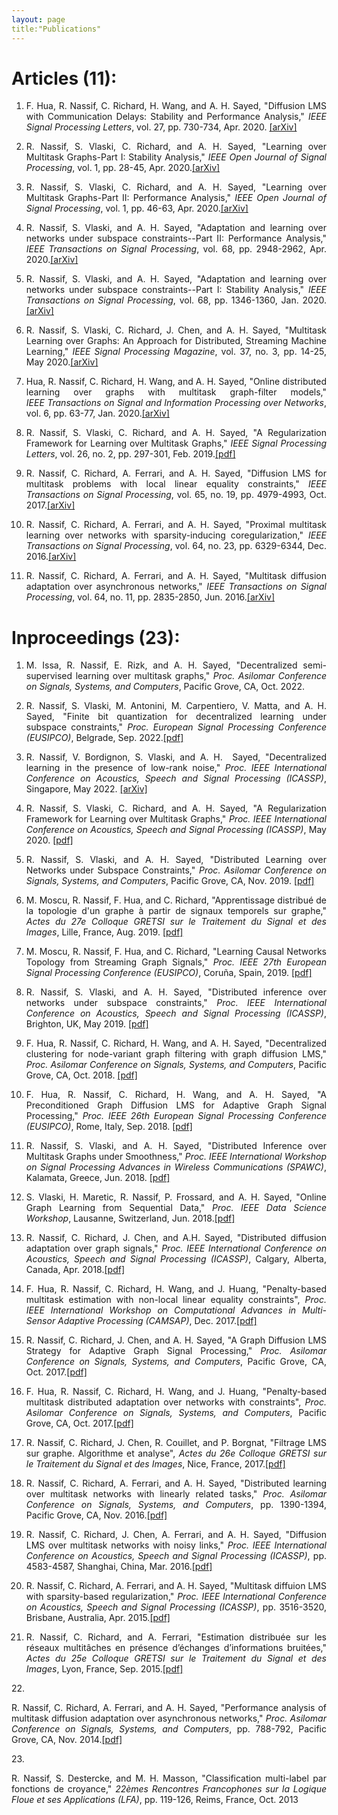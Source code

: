 ```yaml
---
layout: page
title:"Publications"
---
```



<h1> Articles (11): </h1>

1. <p style='text-align: justify;'> F. Hua, R. Nassif, C. Richard, H. Wang, and A. H. Sayed, "Diffusion LMS with Communication Delays: Stability and Performance Analysis," <i>IEEE Signal Processing Letters</i>, vol. 27, pp. 730-734, Apr. 2020. <a href="https://arxiv.org/pdf/2004.08881.pdf">[arXiv]</a></p>
2. <p style='text-align: justify;'> R. Nassif, S. Vlaski, C. Richard, and A. H. Sayed, "Learning over Multitask Graphs-Part I: Stability Analysis,"  <i>IEEE Open Journal of Signal Processing</i>, vol. 1, pp. 28-45, Apr. 2020.<a href="https://arxiv.org/abs/1805.08535">[arXiv]</a></p>
3. <p style='text-align: justify;'> R. Nassif, S. Vlaski, C. Richard, and A. H. Sayed, "Learning over Multitask Graphs-Part II: Performance Analysis,"  <i>IEEE Open Journal of Signal Processing</i>, vol. 1, pp. 46-63, Apr. 2020.<a href="https://arxiv.org/abs/1805.08547">[arXiv]</a></p>
4. <p style='text-align: justify;'> R. Nassif, S. Vlaski, and A. H. Sayed, "Adaptation and learning over networks under subspace constraints--Part II: Performance Analysis,"  <i>IEEE Transactions on Signal Processing</i>, vol. 68, pp. 2948-2962, Apr. 2020.<a href="https://arxiv.org/abs/1906.12250">[arXiv]</a></p>
5. <p style='text-align: justify;'> R. Nassif, S. Vlaski, and A. H. Sayed, "Adaptation and learning over networks under subspace constraints--Part I: Stability Analysis,"  <i>IEEE Transactions on Signal Processing</i>, vol. 68, pp. 1346-1360, Jan. 2020.<a href="https://arxiv.org/abs/1905.08750">[arXiv]</a></p>
6. <p style='text-align: justify;'> R. Nassif, S. Vlaski, C. Richard, J. Chen, and A. H. Sayed, "Multitask Learning over Graphs: An Approach for Distributed, Streaming Machine Learning,"  <i>IEEE Signal Processing Magazine</i>, vol. 37, no. 3, pp. 14-25, May 2020.<a href="https://arxiv.org/pdf/2001.02112.pdf">[arXiv]</a></p>
7. <p style='text-align: justify;'> Hua, R. Nassif, C. Richard, H. Wang, and A. H. Sayed, "Online distributed learning over graphs with multitask graph-filter models,"  <i>IEEE Transactions on Signal and Information Processing over Networks</i>, vol. 6, pp. 63-77, Jan. 2020.<a href="https://arxiv.org/abs/1912.05805">[arXiv]</a></p>
8. <p style='text-align: justify;'> R. Nassif, S. Vlaski, C. Richard, and A. H. Sayed, "A Regularization Framework for Learning over Multitask Graphs," <i>IEEE Signal Processing Letters</i>, vol. 26, no. 2, pp. 297-301, Feb. 2019.<a href="https://ieeexplore.ieee.org/ielaam/97/8584151/8586885-aam.pdf">[pdf]</a> </p>
9. <p style='text-align: justify;'> R. Nassif, C. Richard, A. Ferrari, and A. H. Sayed, "Diffusion LMS for multitask problems with local linear equality constraints," <i>IEEE Transactions on Signal Processing</i>, vol. 65, no. 19, pp. 4979-4993, Oct. 2017.<a href="https://arxiv.org/abs/1610.02943">[arXiv]</a> </p>
10. <p style='text-align: justify;'> R. Nassif, C. Richard, A. Ferrari, and A. H. Sayed, "Proximal multitask learning over networks with sparsity-inducing coregularization," <i>IEEE Transactions on Signal Processing</i>, vol. 64, no. 23, pp. 6329-6344, Dec. 2016.<a href="https://arxiv.org/abs/1509.01360">[arXiv]</a> </p>
11. <p style='text-align: justify;'> R. Nassif, C. Richard, A. Ferrari, and A. H. Sayed, "Multitask diffusion adaptation over asynchronous networks," <i>IEEE Transactions on Signal Processing</i>, vol. 64, no. 11, pp. 2835-2850, Jun. 2016.<a href="https://arxiv.org/pdf/1412.1798.pdf">[arXiv]</a> </p>

 
<h1> Inproceedings (23): </h1>

1. <p style='text-align: justify;'> M. Issa, R. Nassif, E. Rizk, and A. H. Sayed, "Decentralized semi-supervised learning over multitask graphs," <i>Proc. Asilomar Conference on Signals, Systems, and Computers</i>, Pacific Grove, CA, Oct. 2022. </p>
2. <p style='text-align: justify;'> R. Nassif, S. Vlaski, M. Antonini, M. Carpentiero, V. Matta, and A. H. Sayed, "Finite bit quantization for decentralized learning under subspace constraints,"  <i>Proc. European Signal Processing Conference (EUSIPCO)</i>, Belgrade, Sep. 2022.<a href="https://eurasip.org/Proceedings/Eusipco/Eusipco2022/pdfs/0001851.pdf">[pdf]</a></p>
3. <p style='text-align: justify;'> R. Nassif, V. Bordignon, S. Vlaski, and A. H.  Sayed, "Decentralized learning in the presence of low-rank noise," <i>Proc. IEEE International Conference on Acoustics, Speech and Signal Processing (ICASSP)</i>, Singapore, May 2022. <a href="https://arxiv.org/abs/2203.09810">[arXiv]</a></p>
4. <p style='text-align: justify;'> R. Nassif, S. Vlaski, C. Richard, and A. H. Sayed, "A Regularization Framework for Learning over Multitask Graphs," <i>Proc. IEEE International Conference on Acoustics, Speech and Signal Processing (ICASSP)</i>, May 2020. <a href="https://ieeexplore.ieee.org/ielaam/97/8584151/8586885-aam.pdf">[pdf]</a> </p>
5. <p style='text-align: justify;'> R. Nassif, S. Vlaski, and A. H. Sayed, "Distributed Learning over Networks under Subspace Constraints," <i>Proc. Asilomar Conference on Signals, Systems, and Computers</i>, Pacific Grove, CA, Nov. 2019. <a href="https://www.researchgate.net/publication/340303664_Distributed_Learning_over_Networks_under_Subspace_Constraints">[pdf]</a> </p>
6. <p style='text-align: justify;'> M. Moscu, R. Nassif, F. Hua, and C. Richard, "Apprentissage distribué de la topologie d'un graphe à partir de signaux temporels sur graphe," <i>Actes du 27e Colloque GRETSI sur le Traitement du Signal et des Images</i>, Lille, France, Aug. 2019. <a href="https://hal.archives-ouvertes.fr/hal-03634482/document">[pdf]</a> </p>
7. <p style='text-align: justify;'> M. Moscu, R. Nassif, F. Hua, and C. Richard, "Learning Causal Networks Topology from Streaming Graph Signals," <i>Proc. IEEE 27th European Signal Processing Conference (EUSIPCO)</i>, Coruña, Spain, 2019. <a href="https://hal.archives-ouvertes.fr/hal-03634139/document">[pdf]</a> </p>
8. <p style='text-align: justify;'> R. Nassif, S. Vlaski, and A. H. Sayed, "Distributed inference over networks under subspace constraints," <i>Proc. IEEE International Conference on Acoustics, Speech and Signal Processing (ICASSP)</i>, Brighton, UK, May 2019. <a href="https://www.researchgate.net/publication/332791324_Distributed_Inference_over_Networks_under_Subspace_Constraints">[pdf]</a> </p>
9. <p style='text-align: justify;'> F. Hua, R. Nassif, C. Richard, H. Wang, and A. H. Sayed, "Decentralized clustering for node-variant graph filtering with graph diffusion LMS," <i>Proc. Asilomar Conference on Signals, Systems, and Computers</i>, Pacific Grove, CA, Oct. 2018. <a href="https://hal.archives-ouvertes.fr/hal-03634022/document">[pdf]</a> </p>
10. <p style='text-align: justify;'> F. Hua, R. Nassif, C. Richard, H. Wang, and A. H. Sayed, "A Preconditioned Graph Diffusion LMS for Adaptive Graph Signal Processing," <i>Proc. IEEE 26th European Signal Processing Conference (EUSIPCO)</i>, Rome, Italy, Sep. 2018. <a href="https://asl.epfl.ch/wp-content/uploads/2018/07/eusipco2018c.pdf">[pdf]</a> </p>
11. <p style='text-align: justify;'> R. Nassif, S. Vlaski, and A. H. Sayed, "Distributed Inference over Multitask Graphs under Smoothness," <i>Proc. IEEE International Workshop on Signal Processing Advances in Wireless Communications (SPAWC)</i>, Kalamata, Greece, Jun. 2018. <a href="https://asl.epfl.ch/wp-content/uploads/2018/10/SPAWC_2018A.pdf">[pdf]</a> </p>
12. <p style='text-align: justify;'> S. Vlaski, H. Maretic, R. Nassif, P. Frossard, and A. H. Sayed, "Online Graph Learning from Sequential Data," <i>Proc. IEEE Data Science Workshop</i>, Lausanne, Switzerland, Jun. 2018.<a href="https://asl.epfl.ch/wp-content/uploads/2018/10/SPAWC_2018A.pdf">[pdf]</a> </p>
13. <p style='text-align: justify;'> R. Nassif, C. Richard, J. Chen, and A.H. Sayed, "Distributed diffusion adaptation over graph signals," <i>Proc. IEEE International Conference on Acoustics, Speech and Signal Processing (ICASSP)</i>, Calgary, Alberta, Canada, Apr. 2018.<a href="https://hal.archives-ouvertes.fr/hal-03634032/document">[pdf]</a> </p>
14. <p style='text-align: justify;'> F. Hua, R. Nassif, C. Richard, H. Wang, and J. Huang, "Penalty-based multitask estimation with non-local linear equality constraints", <i>Proc. IEEE International Workshop on Computational Advances in Multi-Sensor Adaptive Processing (CAMSAP)</i>, Dec. 2017.<a href="http://www.cedric-richard.fr/Articles/hua2017penalty.pdf">[pdf]</a> </p>
15. <p style='text-align: justify;'> R. Nassif, C. Richard, J. Chen, and A. H. Sayed, "A Graph Diffusion LMS Strategy for Adaptive Graph Signal Processing," <i>Proc. Asilomar Conference on Signals, Systems, and Computers</i>, Pacific Grove, CA, Oct. 2017.<a href="https://hal.archives-ouvertes.fr/hal-03633915/document">[pdf]</a> </p>
16. <p style='text-align: justify;'> F. Hua, R. Nassif, C. Richard, H. Wang, and J. Huang, "Penalty-based multitask distributed adaptation over networks with constraints", <i>Proc. Asilomar Conference on Signals, Systems, and Computers</i>, Pacific Grove, CA, Oct. 2017.<a href="https://hal.archives-ouvertes.fr/hal-03633934/document">[pdf]</a> </p>
17. <p style='text-align: justify;'> R. Nassif, C. Richard, J. Chen, R. Couillet, and P. Borgnat, "Filtrage LMS sur graphe. Algorithme et analyse", <i>Actes du 26e Colloque GRETSI sur le Traitement du Signal et des Images</i>, Nice, France, 2017.<a href="[https://hal.archives-ouvertes.fr/hal-03633934/document](https://hal.archives-ouvertes.fr/hal-03634465/document)">[pdf]</a> </p>
18. <p style='text-align: justify;'> R. Nassif, C. Richard, A. Ferrari, and A. H. Sayed, "Distributed learning over multitask networks with linearly related tasks," <i>Proc. Asilomar Conference on Signals, Systems, and Computers</i>, pp. 1390-1394, Pacific Grove, CA, Nov. 2016.<a href="https://asl.epfl.ch/wp-content/uploads/publications/conferences/asilomar_2016b.pdf">[pdf]</a> </p>
19. <p style='text-align: justify;'> R. Nassif, C. Richard, J. Chen, A. Ferrari, and A. H. Sayed, "Diffusion LMS over multitask networks with noisy links," <i>Proc. IEEE International Conference on Acoustics, Speech and Signal Processing (ICASSP)</i>, pp. 4583-4587, Shanghai, China, Mar. 2016.<a href=" https://asl.epfl.ch/wp-content/uploads/publications/conferences/icassp_2016e.pdf">[pdf]</a> </p>
20. <p style='text-align: justify;'> R. Nassif, C. Richard, A. Ferrari, and A. H. Sayed, "Multitask diffuion LMS with sparsity-based regularization," <i>Proc. IEEE International Conference on Acoustics, Speech and Signal Processing (ICASSP)</i>, pp. 3516-3520, Brisbane, Australia, Apr. 2015.<a href=" http://www.cedric-richard.fr/Articles/nassif2015multitask.pdf">[pdf]</a> </p>
21. <p style='text-align: justify;'> R. Nassif, C. Richard, and A. Ferrari, "Estimation distribuée sur les réseaux multitâches en présence d’échanges d’informations bruitées," <i>Actes du 25e Colloque GRETSI sur le Traitement du Signal et des Images</i>, Lyon, France, Sep. 2015.<a href=" http://www.cedric-richard.fr/Articles/nassif2015estimation.pdf">[pdf]</a> </p>
22.<p style='text-align: justify;'> R. Nassif, C. Richard, A. Ferrari, and A. H. Sayed, "Performance analysis of multitask diffusion adaptation over asynchronous networks," <i>Proc. Asilomar Conference on Signals, Systems, and Computers</i>, pp. 788-792, Pacific Grove, CA, Nov. 2014.<a href="http://www.cedric-richard.fr/Articles/nassif2014performance.pdf">[pdf]</a> </p>
23.<p style='text-align: justify;'> R. Nassif, S. Destercke, and M. H. Masson, "Classification multi-label par fonctions de croyance," <i>22èmes Rencontres Francophones sur la Logique Floue et ses Applications (LFA)</i>, pp. 119-126, Reims, France, Oct. 2013

